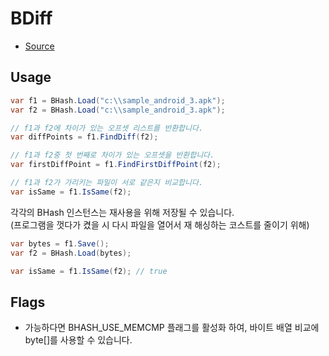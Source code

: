 # BDiff

* [Source](bdiff.cs)

Usage
----
```c#
var f1 = BHash.Load("c:\\sample_android_3.apk");
var f2 = BHash.Load("c:\\sample_android_3.apk");

// f1과 f2에 차이가 있는 오프셋 리스트를 반환합니다.
var diffPoints = f1.FindDiff(f2);

// f1과 f2중 첫 번째로 차이가 있는 오프셋을 반환합니다.
var firstDiffPoint = f1.FindFirstDiffPoint(f2);

// f1과 f2가 가리키는 파일이 서로 같은지 비교합니다.
var isSame = f1.IsSame(f2);
```

각각의 BHash 인스턴스는 재사용을 위해 저장될 수 있습니다.<br>
(프로그램을 껏다가 켰을 시 다시 파일을 열어서 재 해싱하는 코스트를 줄이기 위해)
```c#
var bytes = f1.Save();
var f2 = BHash.Load(bytes);

var isSame = f1.IsSame(f2); // true
```

Flags
----
* 가능하다면 BHASH_USE_MEMCMP 플래그를 활성화 하여, 바이트 배열 비교에 byte[]를 사용할 수 있습니다.
